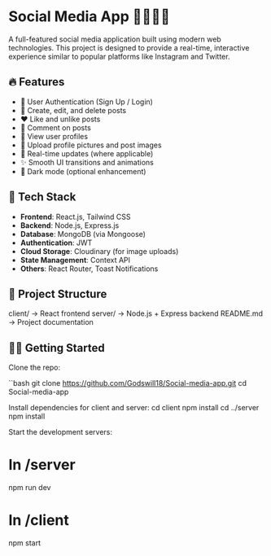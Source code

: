 
# Social Media App 🧑‍🤝‍🧑📱

A full-featured social media application built using modern web technologies. This project is designed to provide a real-time, interactive experience similar to popular platforms like Instagram and Twitter.

## 🔥 Features

- 🔐 User Authentication (Sign Up / Login)
- 📝 Create, edit, and delete posts
- ❤️ Like and unlike posts
- 💬 Comment on posts
- 👥 View user profiles
- 📸 Upload profile pictures and post images
- 🔔 Real-time updates (where applicable)
- ✨ Smooth UI transitions and animations
- 🌙 Dark mode (optional enhancement)
  
## 🚀 Tech Stack

- **Frontend**: React.js, Tailwind CSS
- **Backend**: Node.js, Express.js
- **Database**: MongoDB (via Mongoose)
- **Authentication**: JWT
- **Cloud Storage**: Cloudinary (for image uploads)
- **State Management**: Context API
- **Others**: React Router, Toast Notifications

## 📂 Project Structure


client/ → React frontend
server/ → Node.js + Express backend
README.md → Project documentation


## 🧑‍💻 Getting Started

Clone the repo:

``bash
git clone https://github.com/Godswill18/Social-media-app.git
cd Social-media-app

Install dependencies for client and server:
cd client
npm install
cd ../server
npm install

Start the development servers:
# In /server
npm run dev

# In /client
npm start
